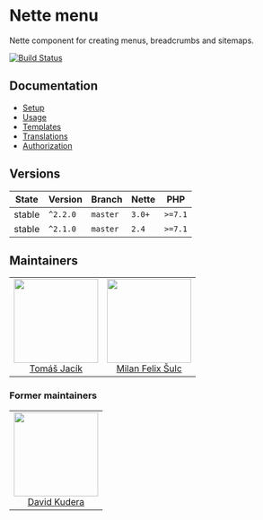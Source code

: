# Nette menu

Nette component for creating menus, breadcrumbs and sitemaps.

[![Build Status](https://img.shields.io/travis/contributte/nette-menu.svg?style=flat-square)](https://travis-ci.org/contributte/nette-menu)

## Documentation

- [Setup](.docs/README.md#setup)
- [Usage](.docs/README.md#usage)
- [Templates](.docs/README.md#templates)
- [Translations](.docs/README.md#translations)
- [Authorization](.docs/README.md#authorization)

## Versions

| State  | Version      | Branch   | Nette  | PHP     |
|--------|--------------|----------|--------|---------|
| stable | `^2.2.0`     | `master` | `3.0+` | `>=7.1` |
| stable | `^2.1.0`     | `master` | `2.4`  | `>=7.1` |

## Maintainers

<table>
  <tbody>
    <tr>
      <td align="center">
        <a href="https://github.com/foxycode">
            <img width="150" height="150" src="https://avatars2.githubusercontent.com/u/1284781?s=460&v=4">
        </a>
        </br>
        <a href="https://github.com/foxycode">Tomáš Jacík</a>
      </td>
      <td align="center">
        <a href="https://github.com/f3l1x">
            <img width="150" height="150" src="https://avatars2.githubusercontent.com/u/538058?v=3&s=150">
        </a>
        </br>
        <a href="https://github.com/f3l1x">Milan Felix Šulc</a>
      </td>
    </tr>
  </tbody>
</table>

### Former maintainers

<table>
  <tbody>
    <tr>
      <td align="center">
        <a href="https://github.com/juniwalk">
            <img width="150" height="150" src="https://avatars1.githubusercontent.com/u/1174072?s=460&v=4">
        </a>
        </br>
        <a href="https://github.com/juniwalk">David Kudera</a>
      </td>
    </tr>
  </tbody>
</table>
